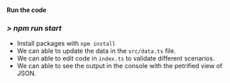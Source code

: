 #### Run the code 
### *> npm run start*

- Install packages with `npm install`
- We can able to update the data in the `src/data.ts` file.
- We can able to edit code in `index.ts` to validate different scenarios.
- We can able to see the output in the console with the petrified view of JSON.


